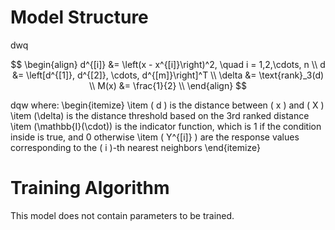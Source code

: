 # Model Structure 

dwq


$$
\begin{align}
d^{[i]} &= \left(x - x^{[i]}\right)^2, \quad i = 1,2,\cdots, n \\
d &= \left[d^{[1]}, d^{[2]}, \cdots, d^{[m]}\right]^T \\
\delta &= \text{rank}_3(d) \\
M(x) &= \frac{1}{2} \\
\end{align}
$$


dqw
where:
\begin{itemize}
    \item \( d \) is the distance between \( x \) and \( X \)
    \item \(\delta\) is the distance threshold based on the 3rd ranked distance
    \item \(\mathbb{I}(\cdot)\) is the indicator function, which is 1 if the condition inside is true, and 0 otherwise
    \item \( Y^{[i]} \) are the response values corresponding to the \( i \)-th nearest neighbors
\end{itemize}

# Training Algorithm
This model does not contain parameters to be trained.
